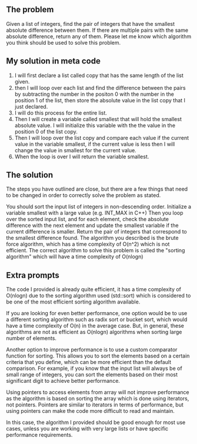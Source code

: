 ## The problem

Given a list of integers, find the pair of integers that have the smallest absolute difference between them. If there are multiple pairs with the same absolute difference, return any of them.
Please let me know which algorithm you think should be used to solve this problem.

## My solution in meta code

1. I will first declare a list called copy that has the same length of the list given.
2. then I will loop over each list and find the difference between the pairs by subtracting the number in the positon 0 with the number in the position 1 of the list, then store the absolute value in the list copy that I just declared.
3. I will do this process for the entire list.
4. Then I will create a variable called smallest that will hold the smallest absolute value. I will initialize this variable with the the value in the position 0 of the list copy.
5. Then I will loop over the list copy and compare each value if the current value in the variable smallest, if the current value is less then I will change the value in smallest for the current value.
6. When the loop is over I will return the variable smallest.

## The solution

The steps you have outlined are close, but there are a few things that need to be changed in order to correctly solve the problem as stated.

You should sort the input list of integers in non-descending order.
Initialize a variable smallest with a large value (e.g. INT_MAX in C++)
Then you loop over the sorted input list, and for each element, check the absolute difference with the next element and update the smallest variable if the current difference is smaller.
Return the pair of integers that correspond to the smallest difference found.
The algorithm you described is the brute force algorithm, which has a time complexity of O(n^2) which is not efficient. The correct algorithm to solve this problem is called the "sorting algorithm" which will have a time complexity of O(nlogn)

## Extra prompts 

The code I provided is already quite efficient, it has a time complexity of O(nlogn) due to the sorting algorithm used (std::sort) which is considered to be one of the most efficient sorting algorithm available.

If you are looking for even better performance, one option would be to use a different sorting algorithm such as radix sort or bucket sort, which would have a time complexity of O(n) in the average case. But, in general, these algorithms are not as efficient as O(nlogn) algorithms when sorting large number of elements.

Another option to improve performance is to use a custom comparator function for sorting. This allows you to sort the elements based on a certain criteria that you define, which can be more efficient than the default comparison. For example, if you know that the input list will always be of small range of integers, you can sort the elements based on their most significant digit to achieve better performance.

Using pointers to access elements from array will not improve performance as the algorithm is based on sorting the array which is done using iterators, not pointers. Pointers are similar to iterators in terms of performance, but using pointers can make the code more difficult to read and maintain.

In this case, the algorithm I provided should be good enough for most use cases, unless you are working with very large lists or have specific performance requirements.

